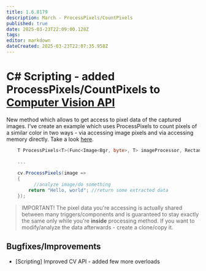 ```yaml
---
title: 1.6.8179
description: March - ProcessPixels/CountPixels
published: true
date: 2025-03-23T22:09:00.128Z
tags: 
editor: markdown
dateCreated: 2025-03-23T22:07:35.958Z
---
```


# C# Scripting - added ProcessPixels/CountPixels to [Computer Vision API](/scripting/api/IComputerVisionExperimentalScriptingApi)
New method which allows to get access to pixel data of the captured images. 
I've create an example which uses ProcessPixels to count pixels of a similar color in two ways - via accessing image pixels and via accessing memory directly.
Take a look [here](/scripting/examples/advanced/profiling-countpixels).


```csharp
    T ProcessPixels<T>(Func<Image<Bgr, byte>, T> imageProcessor, Rectangle region = default);
    
    ...
    
    cv.ProcessPixels(image =>
    {
    	  //analyze image/do something
        return "Hello, world"; //return some extracted data
    });
```

> IMPORTANT! The pixel data you're accessing is actually shared between many triggers/components and is guaranteed to stay exactly the same only while you're **inside** processing method. If you want to modify/analyze the data afterwards - create a clone/copy it.


## Bugfixes/Improvements
- [Scripting] Improved CV API - added few more overloads


